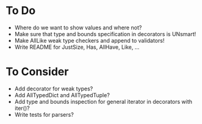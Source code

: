 # To Do
- Where do we want to show values and where not?
- Make sure that type and bounds specification in decorators is UNsmart!
- Make AllLike weak type checkers and append to validators!
- Write README for JustSize, Has, AllHave, Like, ...

# To Consider
- Add decorator for weak types?
- Add AllTypedDict and AllTypedTuple?
- Add type and bounds inspection for general iterator in decorators with iter()?
- Write tests for parsers?
